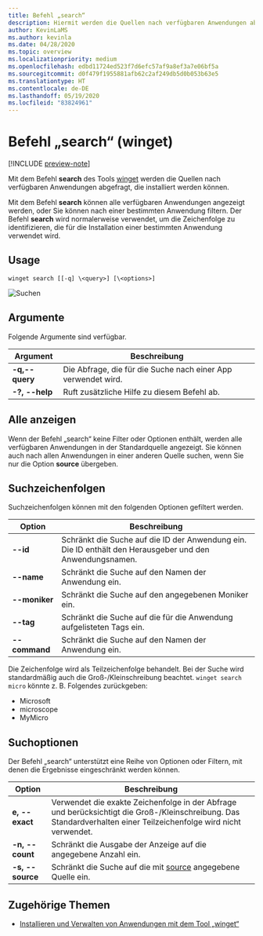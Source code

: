 ```yaml
---
title: Befehl „search“
description: Hiermit werden die Quellen nach verfügbaren Anwendungen abgefragt, die installiert werden können
author: KevinLaMS
ms.author: kevinla
ms.date: 04/28/2020
ms.topic: overview
ms.localizationpriority: medium
ms.openlocfilehash: edbd11724ed523f7d6efc57af9a8ef3a7e06bf5a
ms.sourcegitcommit: d0f479f1955881afb62c2af249db5d0b053b63e5
ms.translationtype: HT
ms.contentlocale: de-DE
ms.lasthandoff: 05/19/2020
ms.locfileid: "83824961"
---
```

# <a name="search-command-winget"></a>Befehl „search“ (winget)

[!INCLUDE [preview-note](../../includes/package-manager-preview.md)]

Mit dem Befehl **search** des Tools [winget](index.md) werden die Quellen nach verfügbaren Anwendungen abgefragt, die installiert werden können.  

Mit dem Befehl **search** können alle verfügbaren Anwendungen angezeigt werden, oder Sie können nach einer bestimmten Anwendung filtern. Der Befehl **search** wird normalerweise verwendet, um die Zeichenfolge zu identifizieren, die für die Installation einer bestimmten Anwendung verwendet wird.

## <a name="usage"></a>Usage

`winget search [[-q] \<query>] [\<options>]`

![Suchen](images\search.png)

## <a name="arguments"></a>Argumente

Folgende Argumente sind verfügbar.

| Argument  | Beschreibung |
 --------------|-------------|
| **-q,--query** |  Die Abfrage, die für die Suche nach einer App verwendet wird. |
| **-?, --help** |  Ruft zusätzliche Hilfe zu diesem Befehl ab. |

## <a name="show-all"></a>Alle anzeigen

Wenn der Befehl „search“ keine Filter oder Optionen enthält, werden alle verfügbaren Anwendungen in der Standardquelle angezeigt. Sie können auch nach allen Anwendungen in einer anderen Quelle suchen, wenn Sie nur die Option **source** übergeben.

## <a name="search-strings"></a>Suchzeichenfolgen

Suchzeichenfolgen können mit den folgenden Optionen gefiltert werden.

| Option  | Beschreibung |
 --------------|-------------|
| **--id**        |   Schränkt die Suche auf die ID der Anwendung ein. Die ID enthält den Herausgeber und den Anwendungsnamen. |
| **--name**      |  Schränkt die Suche auf den Namen der Anwendung ein. |
| **--moniker**  |    Schränkt die Suche auf den angegebenen Moniker ein. |
|  **--tag**    |  Schränkt die Suche auf die für die Anwendung aufgelisteten Tags ein. |
| **--command**   |   Schränkt die Suche auf den Namen der Anwendung ein. |

Die Zeichenfolge wird als Teilzeichenfolge behandelt. Bei der Suche wird standardmäßig auch die Groß-/Kleinschreibung beachtet. `winget search micro` könnte z. B. Folgendes zurückgeben:

* Microsoft
* microscope
* MyMicro

## <a name="search-options"></a>Suchoptionen

Der Befehl „search“ unterstützt eine Reihe von Optionen oder Filtern, mit denen die Ergebnisse eingeschränkt werden können.

| Option  | Beschreibung |
 --------------|-------------|
| **e, --exact**  |     Verwendet die exakte Zeichenfolge in der Abfrage und berücksichtigt die Groß-/Kleinschreibung. Das Standardverhalten einer Teilzeichenfolge wird nicht verwendet.  |  
| **-n, --count**      |  Schränkt die Ausgabe der Anzeige auf die angegebene Anzahl ein. |
| **-s, --source**     |  Schränkt die Suche auf die mit [source](source.md) angegebene Quelle ein.  |

## <a name="related-topics"></a>Zugehörige Themen

* [Installieren und Verwalten von Anwendungen mit dem Tool „winget“](index.md)
